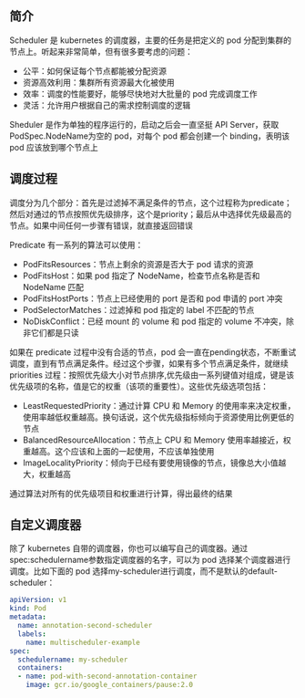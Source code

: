## 简介

Scheduler 是 kubernetes 的调度器，主要的任务是把定义的 pod 分配到集群的节点上。听起来非常简单，但有很多要考虑的问题：

- 公平：如何保证每个节点都能被分配资源
- 资源高效利用：集群所有资源最大化被使用
- 效率：调度的性能要好，能够尽快地对大批量的 pod 完成调度工作
- 灵活：允许用户根据自己的需求控制调度的逻辑

Sheduler 是作为单独的程序运行的，启动之后会一直坚挺 API Server，获取PodSpec.NodeName为空的 pod，对每个 pod 都会创建一个 binding，表明该 pod 应该放到哪个节点上

## 调度过程

调度分为几个部分：首先是过滤掉不满足条件的节点，这个过程称为predicate；然后对通过的节点按照优先级排序，这个是priority；最后从中选择优先级最高的节点。如果中间任何一步骤有错误，就直接返回错误

Predicate 有一系列的算法可以使用：

- PodFitsResources：节点上剩余的资源是否大于 pod 请求的资源
- PodFitsHost：如果 pod 指定了 NodeName，检查节点名称是否和 NodeName 匹配
- PodFitsHostPorts：节点上已经使用的 port 是否和 pod 申请的 port 冲突
- PodSelectorMatches：过滤掉和 pod 指定的 label 不匹配的节点
- NoDiskConflict：已经 mount 的 volume 和 pod 指定的 volume 不冲突，除非它们都是只读

如果在 predicate 过程中没有合适的节点，pod 会一直在pending状态，不断重试调度，直到有节点满足条件。经过这个步骤，如果有多个节点满足条件，就继续 priorities 过程：按照优先级大小对节点排序,优先级由一系列键值对组成，键是该优先级项的名称，值是它的权重（该项的重要性）。这些优先级选项包括：

- LeastRequestedPriority：通过计算 CPU 和 Memory 的使用率来决定权重，使用率越低权重越高。换句话说，这个优先级指标倾向于资源使用比例更低的节点
- BalancedResourceAllocation：节点上 CPU 和 Memory 使用率越接近，权重越高。这个应该和上面的一起使用，不应该单独使用
- ImageLocalityPriority：倾向于已经有要使用镜像的节点，镜像总大小值越大，权重越高

通过算法对所有的优先级项目和权重进行计算，得出最终的结果

## 自定义调度器

除了 kubernetes 自带的调度器，你也可以编写自己的调度器。通过spec:schedulername参数指定调度器的名字，可以为 pod 选择某个调度器进行调度。比如下面的 pod 选择my-scheduler进行调度，而不是默认的default-scheduler：

```yaml
apiVersion: v1
kind: Pod
metadata:  
  name: annotation-second-scheduler  
  labels:    
    name: multischeduler-example
spec:  
  schedulername: my-scheduler  
  containers:  
  - name: pod-with-second-annotation-container    
    image: gcr.io/google_containers/pause:2.0
```

